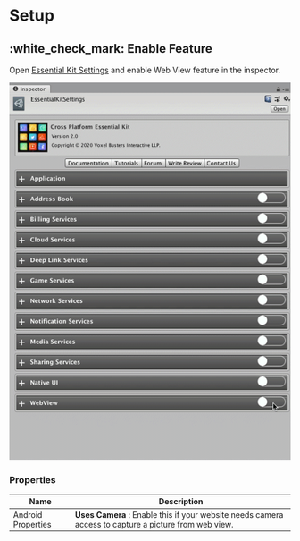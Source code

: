 # Setup

## :white\_check\_mark: Enable Feature

Open [Essential Kit Settings](../overview/settings.md) and enable Web View feature in the inspector.

![Enable WebView feature](../.gitbook/assets/EnableWebView.gif)

### Properties

| Name               | Description                                                                                           |
| ------------------ | ----------------------------------------------------------------------------------------------------- |
| Android Properties | **Uses Camera** : Enable this if your website needs camera access to capture a picture from web view. |
